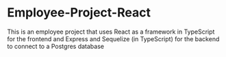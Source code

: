 # Employee-Project-React

This is an employee project that uses React as a framework in TypeScript for the frontend and Express and Sequelize (in TypeScript) for the backend to connect to a Postgres database
